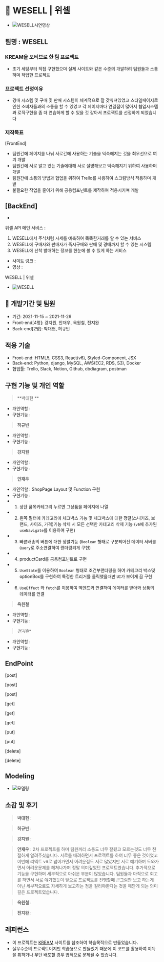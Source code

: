 # 🚀 WESELL | 위셀
- ![WESELL시연영상](???)

## 팀명 : WESELL
### KREAM을 모티브로 한 팀 프로젝트
- 초기 세팅부터 직접 구현했으며 실제 사이트와 같은 수준의 개발하려 팀원들과 소통하며 작업한 프로젝트

### 프로젝트 선정이유

- 경매 시스템 및 구매 및 판매 시스템이 체계적으로 잘 갖춰져있었고 스타일페이지로 인한 소비자들과의 소통을 할 수 있었고 각 페이지마다 연결점이 많아서 협업시스템과 로직구현을 좀 더 연습하게 할 수 있을 것 같아서 프로젝트를 선정하게 되었습니다

### 제작목표
 [FrontEnd]
- 팀원간에 페이지를 나눠 서로간에 사용하는 기술을 익숙해지는 것을 최우선으로 여겨 개발
- 팀원간에 서로 알고 있는 기술에대해 서로 설명해보고 익숙해지기 위하여 사용하며 개발
- 팀원간에 소통의 방법과 협업을 위하여 Trello를 사용하여 스크럼방식 적용하며 개발
- 불필요한 작업을 줄이기 위해 공용컴포넌트를 제작하여 적용시키며 개발

 [BackEnd]
 -
 -


위셀 API 메인 서비스 :

1. WESELL에서 주식처럼 시세를 예측하여 똑똑한거래를 할 수 있는 서비스
2. WESELL에 구매자와 판매자가 즉시구매와 판매 및 경매까지 할 수 있는 시스템
3. WESELL에 선착 발매하는 정보를 한눈에 볼 수 있게 하는 서비스

- 사이트 링크 :
- 영상 : []()


WESELL | 위셀

- ![WESELL](???)

## 👫 개발기간 및 팀원
- 기간: 2021-11-15 ~ 2021-11-26
- Front-end[4명]: 강지원, 안재우, 옥원철, 전지완
- Back-end[2명]: 박대현, 허규빈


## 적용 기술

- Front-end: HTML5, CSS3, React(v6), Styled-Component, JSX
- Back-end: Python, django, MySQL, AWS(EC2, RDS, S3), Docker
- 협업툴: Trello, Slack, Notion, Github, dbdiagram, postman


## 구현 기능 및 개인 역할

> **박대현 **
- 개인역할 :
- 구현기능 :

> **허규빈**
- 개인역할 :
- 구현기능 :

> **강지원**
- 개인역할 :
- 구현기능 :

> **안재우**
- 개인역할 : ShopPage Layout 및 Function 구현
- 구현기능 :
- 1. 상단 품목카테고리 누르면 그상품을 페이지에 나열
- 2. 왼쪽 필터에 카테고리에 체크박스 기능 및 체크박스에 대한 정렬(스니커즈, 브랜드, 사이즈, 가격)기능 삭제 시 모든 선택한 카테고리 삭제 기능 (`v6`에 추가된 `useNavigate`를 이용하여 구현)
- 3. 빠른배송의 버튼에 대한 정렬기능 (`Boolean` 형태로 구분되어진 데이터 서버를 `Query`로 주소연결하여 랜더링되게 구현)
- 4. productCard를 공용컴포넌트로 구현
- 5. `UseState`를 이용하여 `Boolean` 형태로 조건부랜더링을 하여 카테고리 박스및 optionBox를 구현하여 특정한 트리거를 클릭했을때만 `UI`가 보이게 끔 구현
- 6. `UseEffect` 와 `fetch`를 이용하여 벡엔드와 연결하여 데이터를 받아와 상품의 데이터를 연결

> **옥원철**
- 개인역할 :
- 구현기능 :

> *전지완**
- 개인역할 :
- 구현기능 :
## EndPoint

[post]

[post]

[post]

[get]

[get]

[get]

[put]

[put]

[delete]

[delete]


## Modeling

- ![모델링](???)

## 소감 및 후기
> **박대현** :

> **허규빈** :

> **강지원** :

> **안재우** : 2차 프로젝트를 하며 팀원끼리 소통도 너무 잘됬고 모르는것도 너무 친절하게 알려주셨습니다. 서로를 배려하면서 프로젝트를 하여 너무 좋은 것이었고 이번에 리엑트 v6로 넘어가면서 어려운점도 서로 많았지만 서로 얘기하며 도와가면서 어려운문제를 헤쳐나가며 정말 의미깊었던 프로젝트였습니다. 추가적으로 기능을 구현하며 세부적으로 아쉬운 부분이 많았습니다. 팀원들과 마직으로 회고를 하면서 서로 얘기했듯이 앞으로 프로젝트를 진행할때 큰그림만 보고 하는게 아닌 세부적으로도 자세하게 보고하는 점을 길러야한다는 것을 깨닫게 되는 의미깊은 프로젝트였습니다.

> **옥원철** :

> **전지완** :

## 레퍼런스
- 이 프로젝트는 <u>[KREAM](https://kream.co.kr/)</u> 사이트를 참조하여 학습목적으로 만들었습니다.
- 실무수준의 프로젝트이지만 학습용으로 만들었기 때문에 이 코드를 활용하여 이득을 취하거나 무단 배포할 경우 법적으로 문제될 수 있습니다.
